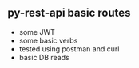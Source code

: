 ## py-rest-api basic routes
- some JWT
- some basic verbs
- tested using postman and curl
- basic DB reads
